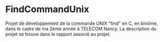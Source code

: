 # FindCommandUnix
Projet de développement de la commande UNIX "find" en C, en binôme, dans le cadre de ma 2ème année à TELECOM Nancy.
La description du projet se trouve dans le rapport associé au projet.
